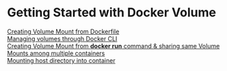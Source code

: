 # Getting Started with Docker Volume

[Creating Volume Mount from Dockerfile]()<br>
[Managing volumes through Docker CLI]()<br>
[Creating Volume Mount from **docker run** command & sharing same Volume Mounts among multiple containers]()<br>
[Mounting host directory into container]()<br>

